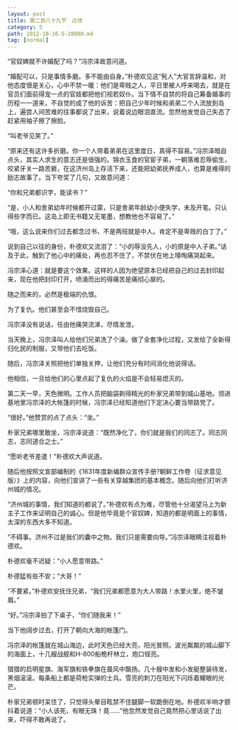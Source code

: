 ```yaml
---
layout: post
title: 第二百八十九节　占领
category: 5
path: 2012-10-16-5-28900.md
tag: [normal]
---
```


“官奴婢就不许婚配了吗？”冯宗泽故意问道。

“婚配可以，只是事情多磨。多不能由自身。”朴德欢见这“髡人”大官言辞温和，对他态度很是关心，心中不禁一暖：他们是卑贱之人，平日里被人呼来喝去，就是在官员们面前得宠一点的官妓都把他们视若奴仆。当下情不自禁的将自己筹备婚事的历程一一道来，不自觉的成了他的诉苦：把自己少年时候和弟弟二个人流放到岛上，遍尝人间苦难的往事都说了出来，说着说边眼泪直流。忽然他发觉自己失态了赶紧用袖子擦了擦脸。

“叫老爷见笑了。”

“原来还有这许多折磨。你一个人带着弟弟在这里度日，真得不容易。”冯宗泽暗自点头，其实人求生的意志还是很强的。锦衣玉食的官宦子弟，一朝落难忍辱偷生，咬紧牙关一路苦捱，在这济州岛上存活下来，还能把幼弟抚养成人，也算是难得的励志故事了。当下夸奖了几句，又故意问道：

“你和兄弟都识字，能读书？”

“是，小人和舍弟幼年时候都开过蒙，只是舍弟年龄幼小便失学，未及开笔。只认得些字而已。这岛上即无书籍又无笔墨，想教他也不容易了。”

“哦，这么说来你们过去都念过书，不是两班就是中人。肯定不是卑贱的白丁了。”

说到自己以往的身份，朴德欢又流泪了：“小的辱没先人，小的原是中人子弟。”话及于此，触到了他心中的痛处，再也忍不住了，不禁伏在地上嚎啕痛哭起来。

冯宗泽心道：就是要这个效果。这样的人因为绝望原本已经把自己的过去封印起来，现在他把封印打开，喷涌而出的得痛苦是痛彻心扉的。

随之而来的，必然是极端的仇恨。

为了复仇。他们甚至会不惜烧毁自己。

冯宗泽没有说话，任由他痛哭流涕，尽情发泄。

当天晚上，冯宗泽叫人给他们兄弟洗了个澡。做了全套净化过程，又发给了全新得归化民的制服，又带他们去吃饭。

随后，冯宗泽关照把他们单独关押，让他们充分有时间消化他说得话。

他相信，一旦给他们的心里点起了复仇的火焰是不会轻易熄灭的。

第二天一早，天色微明。工作人员把脑袋剃得精光的朴家兄弟带到城山基地。领进基地里冯宗泽的大帐篷的时候，冯宗泽已经知道他们下定决心要当带路党了。

“很好。”他赞赏的点了点头：“坐。”

朴家兄弟哪里敢坐，冯宗泽说道：“既然净化了，你们就是我们的同志了。同志同志，志同道合之士。”

“愿听老爷差遣！”朴德欢大声说道。

随后他按照文宣部编制的《1631年度新编群众宣传手册?朝鲜工作卷（征求意见版）》上的内容，向他们宣讲了一些有关穿越集团的基本概念。随后向他们打听济州城的情况。

“济州城的事情，我们知道的都说了。”朴德欢有点为难，尽管他十分渴望马上为新主子工作来证明自己的诚心。但是他毕竟是个官奴婢，知道的都是明面上的事情，太深的东西大多不知道。

“不碍事。济州不过是我们的囊中之物。我们只是需要向导。”冯宗泽眼睛注视着朴德欢。

朴德欢毫不迟疑：“小人愿意带路。”

朴德猛有些不安；“大哥！”

“不要紧。”朴德欢安抚住兄弟，“我们兄弟都愿意为大人带路！水里火里，绝不皱眉。”

“好。”冯宗泽拍了下桌子，“你们随我来！”

当下他阔步过去，打开了朝向大海的帐篷门。

冯宗泽的帐篷就在城山海边，此时天色已经大亮，阳光普照。波光粼粼的城山脚下的海面上，十几艘战舰和H-800船桅杆林立，炮口锃亮。

猎猎的启明星旗、海军旗和铁拳旗在晨风中飘扬。几十艘中发和小发艇整装待发，黑烟滚滚。每条船上都是荷枪实弹的士兵。雪亮的刺刀在阳光下闪烁着耀眼的光芒。

朴家兄弟顿时呆住了，只觉得头晕目眩禁不住腿脚一软跪倒在地。朴德欢半响才颤抖着说道：“小人该死，有眼无珠！竟……”他忽然发觉自己竟然把心里话说了出来，吓得不敢再说了。
